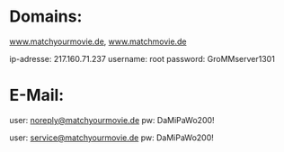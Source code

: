 # Domains: 
www.matchyourmovie.de, www.matchmovie.de

ip-adresse: 217.160.71.237
username: root
password: GroMMserver1301

# E-Mail:
user: noreply@matchyourmovie.de
pw: DaMiPaWo200!

user: service@matchyourmovie.de
pw: DaMiPaWo200!
